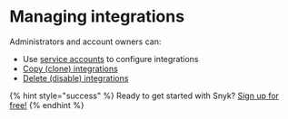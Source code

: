 # Managing integrations

Administrators and account owners can:

* Use [service accounts](service-accounts.md) to configure integrations
* [Copy \(clone\) integrations](https://docs.snyk.io/integrations/managing-integrations-overview/clone-an-integration-across-your-snyk-orgs)
* [Delete \(disable\) integrations](https://docs.snyk.io/integrations/managing-integrations-overview/disable-a-git-integration)

{% hint style="success" %}
Ready to get started with Snyk? [Sign up for free!](https://snyk.io/login?cta=sign-up&loc=footer&page=support_docs_page)
{% endhint %}

